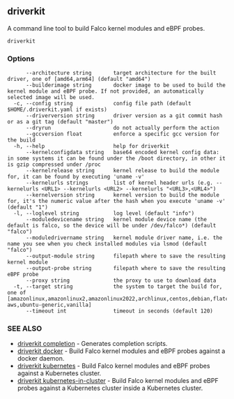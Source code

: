 ## driverkit

A command line tool to build Falco kernel modules and eBPF probes.

```
driverkit
```

### Options

```
      --architecture string       target architecture for the built driver, one of [amd64,arm64] (default "amd64")
      --builderimage string       docker image to be used to build the kernel module and eBPF probe. If not provided, an automatically selected image will be used.
  -c, --config string             config file path (default $HOME/.driverkit.yaml if exists)
      --driverversion string      driver version as a git commit hash or as a git tag (default "master")
      --dryrun                    do not actually perform the action
      --gccversion float          enforce a specific gcc version for the build
  -h, --help                      help for driverkit
      --kernelconfigdata string   base64 encoded kernel config data: in some systems it can be found under the /boot directory, in other it is gzip compressed under /proc
      --kernelrelease string      kernel release to build the module for, it can be found by executing 'uname -v'
      --kernelurls strings        list of kernel header urls (e.g. --kernelurls <URL1> --kernelurls <URL2> --kernelurls "<URL3>,<URL4>")
      --kernelversion string      kernel version to build the module for, it's the numeric value after the hash when you execute 'uname -v' (default "1")
  -l, --loglevel string           log level (default "info")
      --moduledevicename string   kernel module device name (the default is falco, so the device will be under /dev/falco*) (default "falco")
      --moduledrivername string   kernel module driver name, i.e. the name you see when you check installed modules via lsmod (default "falco")
      --output-module string      filepath where to save the resulting kernel module
      --output-probe string       filepath where to save the resulting eBPF probe
      --proxy string              the proxy to use to download data
  -t, --target string             the system to target the build for, one of [amazonlinux,amazonlinux2,amazonlinux2022,archlinux,centos,debian,flatcar,minikube,photon,redhat,rocky,ubuntu,ubuntu-aws,ubuntu-generic,vanilla]
      --timeout int               timeout in seconds (default 120)
```

### SEE ALSO

* [driverkit completion](driverkit_completion.md)	 - Generates completion scripts.
* [driverkit docker](driverkit_docker.md)	 - Build Falco kernel modules and eBPF probes against a docker daemon.
* [driverkit kubernetes](driverkit_kubernetes.md)	 - Build Falco kernel modules and eBPF probes against a Kubernetes cluster.
* [driverkit kubernetes-in-cluster](driverkit_kubernetes-in-cluster.md)	 - Build Falco kernel modules and eBPF probes against a Kubernetes cluster inside a Kubernetes cluster.

